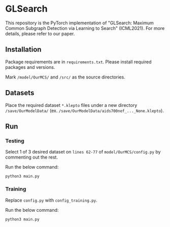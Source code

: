 # GLSearch
This repository is the PyTorch implementation of "GLSearch: Maximum Common Subgraph Detection via Learning to Search" (ICML2021). For more details, please refer to our paper.

## Installation

Package requirements are in `requirements.txt`. Please install required packages and versions.

Mark `/model/OurMCS/` and `/src/` as the source directories.

## Datasets

Place the required dataset `*.klepto` files under a new directory `/save/OurModelData/` (ex. `/save/OurModelData/aids700nef_..._None.klepto`).

## Run

### Testing

Select 1 of 3 desired dataset on `lines 62-77` of `model/OurMCS/config.py` by commenting out the rest.

Run the below command:
```
python3 main.py
```
### Training

Replace `config.py` with `config_training.py`.

Run the below command:
```
python3 main.py
```
